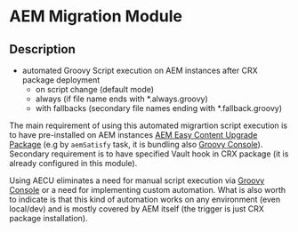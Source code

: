 # AEM Migration Module

## Description

* automated Groovy Script execution on AEM instances after CRX package deployment
    * on script change (default mode)
    * always (if file name ends with *.always.groovy)
    * with fallbacks (secondary file names ending with *.fallback.groovy)

The main requirement of using this automated migrartion script execution is to have pre-installed on AEM instances [AEM Easy Content Upgrade Package](https://github.com/valtech/aem-easy-content-upgrade) (e.g by `aemSatisfy` task, it is bundling also [Groovy Console](https://github.com/icfnext/aem-groovy-console)).
Secondary requirement is to have specified Vault hook in CRX package (it is already configured in this module).

Using AECU eliminates a need for manual script execution via [Groovy Console](https://github.com/icfnext/aem-groovy-console) or a need for implementing custom automation. What is also worth to indicate is that this kind of automation works on any environment (even local/dev) and is mostly covered by AEM itself (the trigger is just CRX package installation).
